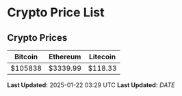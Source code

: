 # Crypto Price List

## Crypto Prices
| Bitcoin | Ethereum | Litecoin |
| ------- | -------- | -------- |
| $105838 | $3339.99 | $118.33 |
**Last Updated:** 2025-01-22 03:29 UTC
**Last Updated:** $DATE$
